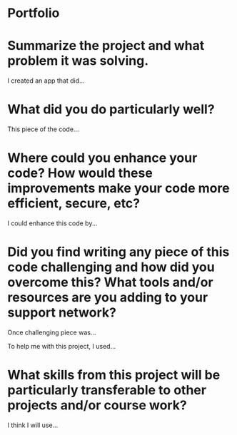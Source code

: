 # Portfolio

# Summarize the project and what problem it was solving.
I created an app that did...

# What did you do particularly well?
This piece of the code...

# Where could you enhance your code? How would these improvements make your code more efficient, secure, etc?
I could enhance this code by...

# Did you find writing any piece of this code challenging and how did you overcome this? What tools and/or resources are you adding to your support network?
Once challenging piece was...

To help me with this project, I used...

# What skills from this project will be particularly transferable to other projects and/or course work?
I think I will use...
